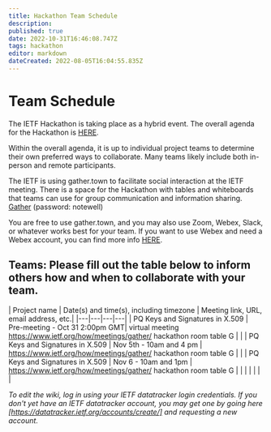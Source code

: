 ```yaml
---
title: Hackathon Team Schedule
description: 
published: true
date: 2022-10-31T16:46:08.747Z
tags: hackathon
editor: markdown
dateCreated: 2022-08-05T16:04:55.835Z
---
```


# Team Schedule

The IETF Hackathon is taking place as a hybrid event. The overall agenda for the Hackathon is [HERE](https://wiki.ietf.org/en/meeting/115/hackathon).

Within the overall agenda, it is up to individual project teams to determine their own preferred ways to collaborate. Many teams likely include both in-person and remote participants.

The IETF is using gather.town to facilitate social interaction at the IETF meeting. There is a space for the Hackathon with tables and whiteboards that teams can use for group communication and information sharing. [Gather](https://gather.town/app/L4fNNdm1NJa1sE2v/ietf)  (password: notewell)


You are free to use gather.town, and you may also use Zoom, Webex, Slack, or whatever works best for your team. If you want to use Webex and need a Webex account, you can find more info [HERE](https://wiki.ietf.org/en/meeting/115/hackathon#Webexsessionsforteams).

## Teams: Please fill out the table below to inform others how and when to collaborate with your team.

| Project name | Date(s) and time(s), including timezone | Meeting link, URL, email address, etc.|
|---|---|---|---|
|  PQ Keys and Signatures in X.509 |  Pre-meeting - Oct 31 2:00pm GMT|  virtual meeting https://www.ietf.org/how/meetings/gather/ hackathon room table G |   |
|  PQ Keys and Signatures in X.509   | Nov 5th - 10am and 4 pm  | https://www.ietf.org/how/meetings/gather/ hackathon room table G  |   |
| PQ Keys and Signatures in X.509  | Nov 6 - 10am and 1pm  |  https://www.ietf.org/how/meetings/gather/ hackathon room table G  |   |
|   |   |   |   |

*To edit the wiki, log in using your IETF datatracker login credentials. If you don't yet have an IETF datatracker account, you may get one by going here [https://datatracker.ietf.org/accounts/create/] and requesting a new account.*